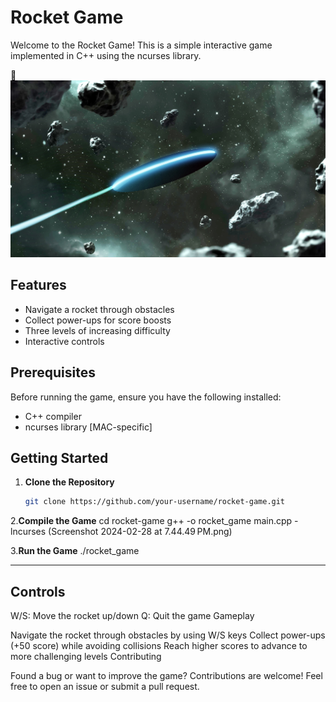# Rocket Game

Welcome to the Rocket Game! This is a simple interactive game implemented in C++ using the ncurses library.
<!-- Include Font Awesome CSS -->
<link rel="stylesheet" href="https://cdnjs.cloudflare.com/ajax/libs/font-awesome/5.15.4/css/all.min.css" />

<!-- Add an icon in the README -->
<i class="fas fa-rocket"></i>
:rocket: 
![Rocket Game](astral-wallpapers-composition-with-neon-machine.jpg)



## Features

- Navigate a rocket through obstacles
- Collect power-ups for score boosts
- Three levels of increasing difficulty
- Interactive controls

## Prerequisites

Before running the game, ensure you have the following installed:

- C++ compiler
- ncurses library [MAC-specific]

## Getting Started

1. **Clone the Repository**
   ```bash
   git clone https://github.com/your-username/rocket-game.git
   
2.**Compile the Game**
cd rocket-game
g++ -o rocket_game main.cpp -lncurses
(Screenshot 2024-02-28 at 7.44.49 PM.png)

3.**Run the Game**
./rocket_game

------------------------
## Controls

W/S: Move the rocket up/down
Q: Quit the game
Gameplay

Navigate the rocket through obstacles by using W/S keys
Collect power-ups (+50 score) while avoiding collisions
Reach higher scores to advance to more challenging levels
Contributing

Found a bug or want to improve the game? Contributions are welcome! Feel free to open an issue or submit a pull request.
